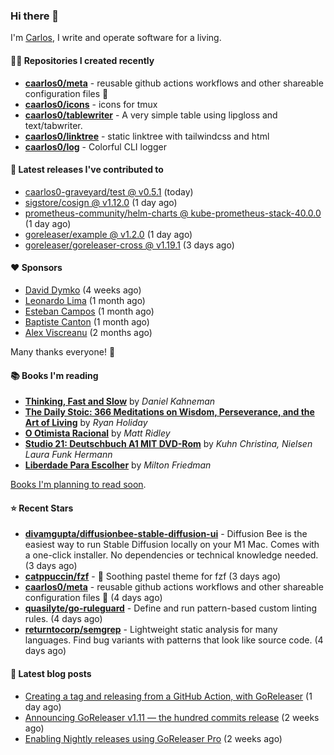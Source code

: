 ### Hi there 👋

I'm [Carlos](https://caarlos0.dev), I write and operate software for a living.

#### 👨‍💻 Repositories I created recently
- **[caarlos0/meta](https://github.com/caarlos0/meta)** - reusable github actions workflows and other shareable configuration files 🫥
- **[caarlos0/icons](https://github.com/caarlos0/icons)** - icons for tmux
- **[caarlos0/tablewriter](https://github.com/caarlos0/tablewriter)** - A very simple table using lipgloss and text/tabwriter.
- **[caarlos0/linktree](https://github.com/caarlos0/linktree)** - static linktree with tailwindcss and html
- **[caarlos0/log](https://github.com/caarlos0/log)** - Colorful CLI logger

#### 🚀 Latest releases I've contributed to


- [caarlos0-graveyard/test @ v0.5.1](https://github.com/caarlos0-graveyard/test/releases/tag/v0.5.1) (today)
- [sigstore/cosign @ v1.12.0](https://github.com/sigstore/cosign/releases/tag/v1.12.0) (1 day ago)
- [prometheus-community/helm-charts @ kube-prometheus-stack-40.0.0](https://github.com/prometheus-community/helm-charts/releases/tag/kube-prometheus-stack-40.0.0) (1 day ago)
- [goreleaser/example @ v1.2.0](https://github.com/goreleaser/example/releases/tag/v1.2.0) (1 day ago)
- [goreleaser/goreleaser-cross @ v1.19.1](https://github.com/goreleaser/goreleaser-cross/releases/tag/v1.19.1) (3 days ago)

#### ❤️ Sponsors
- [David Dymko](https://github.com/ddymko) (4 weeks ago)
- [Leonardo Lima](https://github.com/leozz37) (1 month ago)
- [Esteban Campos](https://github.com/stvmachine) (1 month ago)
- [Baptiste Canton](https://github.com/batmac) (1 month ago)
- [Alex Viscreanu](https://github.com/aexvir) (2 months ago)

Many thanks everyone! 🙏

#### 📚 Books I'm reading
- **[Thinking, Fast and Slow](https://www.goodreads.com/book/show/13135899-thinking-fast-and-slow)** by _Daniel Kahneman_
- **[The Daily Stoic: 366 Meditations on Wisdom, Perseverance, and the Art of Living](https://www.goodreads.com/book/show/29093292-the-daily-stoic)** by _Ryan Holiday_
- **[O Otimista Racional](https://www.goodreads.com/book/show/32706964-o-otimista-racional)** by _Matt Ridley_
- **[Studio 21: Deutschbuch A1 MIT DVD-Rom](https://www.goodreads.com/book/show/25495148-studio-21)** by _Kuhn Christina, Nielsen Laura Funk Hermann_
- **[Liberdade Para Escolher](https://www.goodreads.com/book/show/17238591-liberdade-para-escolher)** by _Milton Friedman_

[Books I'm planning to read soon](https://www.amazon.com.br/hz/wishlist/ls/EB8P7VS717SV).

#### ⭐ Recent Stars


- **[divamgupta/diffusionbee-stable-diffusion-ui](https://github.com/divamgupta/diffusionbee-stable-diffusion-ui)** - Diffusion Bee is the easiest way to run Stable Diffusion locally on your M1 Mac. Comes with a one-click installer. No dependencies or technical knowledge needed. (3 days ago)
- **[catppuccin/fzf](https://github.com/catppuccin/fzf)** - 🧨 Soothing pastel theme for fzf (3 days ago)
- **[caarlos0/meta](https://github.com/caarlos0/meta)** - reusable github actions workflows and other shareable configuration files 🫥 (4 days ago)
- **[quasilyte/go-ruleguard](https://github.com/quasilyte/go-ruleguard)** - Define and run pattern-based custom linting rules. (4 days ago)
- **[returntocorp/semgrep](https://github.com/returntocorp/semgrep)** - Lightweight static analysis for many languages. Find bug variants with patterns that look like source code. (4 days ago)

#### 📄 Latest blog posts
- [Creating a tag and releasing from a GitHub Action, with GoReleaser](https://carlosbecker.com/posts/goreleaser-create-tag-action/) (1 day ago)
- [Announcing GoReleaser v1.11 — the hundred commits release](https://carlosbecker.com/posts/goreleaser-v1.11/) (2 weeks ago)
- [Enabling Nightly releases using GoReleaser Pro](https://carlosbecker.com/posts/goreleaser-nightly/) (2 weeks ago)
